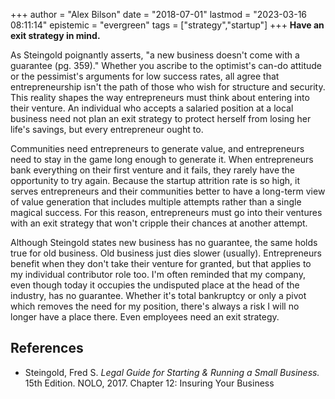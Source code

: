 +++
author = "Alex Bilson"
date = "2018-07-01"
lastmod = "2023-03-16 08:11:14"
epistemic = "evergreen"
tags = ["strategy","startup"]
+++
**Have an exit strategy in mind.**

As Steingold poignantly asserts, "a new business doesn't come with a guarantee (pg. 359)." Whether you ascribe to the optimist's can-do attitude or the pessimist's arguments for low success rates, all agree that entrepreneurship isn't the path of those who wish for structure and security. This reality shapes the way entrepreneurs must think about entering into their venture. An individual who accepts a salaried position at a local business need not plan an exit strategy to protect herself from losing her life's savings, but every entrepreneur ought to.

Communities need entrepreneurs to generate value, and entrepreneurs need to stay in the game long enough to generate it. When entrepreneurs bank everything on their first venture and it fails, they rarely have the opportunity to try again. Because the startup attrition rate is so high, it serves entrepreneurs and their communities better to have a long-term view of value generation that includes multiple attempts rather than a single magical success. For this reason, entrepreneurs must go into their ventures with an exit strategy that won't cripple their chances at another attempt.

Although Steingold states new business has no guarantee, the same holds true for old business. Old business just dies slower (usually). Entrepreneurs benefit when they don't take their venture for granted, but that applies to my individual contributor role too. I'm often reminded that my company, even though today it occupies the undisputed place at the head of the industry, has no guarantee. Whether it's total bankruptcy or only a pivot which removes the need for my position, there's always a risk I will no longer have a place there. Even employees need an exit strategy.

## References

- Steingold, Fred S. _Legal Guide for Starting & Running a Small Business._ 15th Edition. NOLO, 2017. Chapter 12: Insuring Your Business

